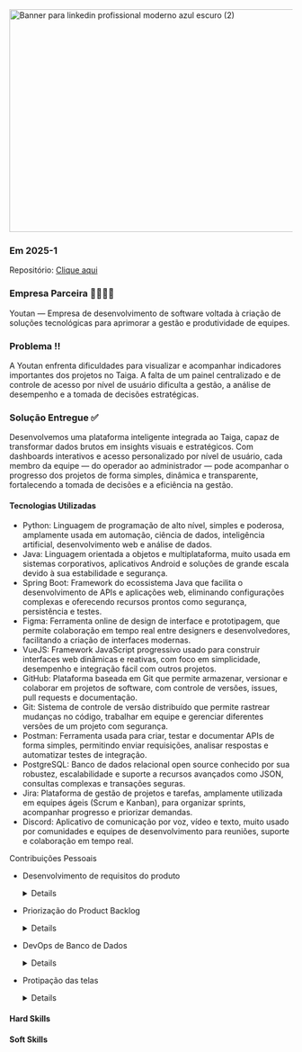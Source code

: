 <img width="1584" height="396" alt="Banner para linkedin profissional moderno azul escuro (2)" src="https://github.com/user-attachments/assets/370de74f-ef4a-431a-b855-dc63045f1604" />

### Em 2025-1

Repositório: <a href="https://github.com/QuantumBitBR/API_5SEM">Clique aqui</a>

### Empresa Parceira 🫱🏻‍🫲🏻
Youtan — Empresa de desenvolvimento de software voltada à criação de soluções tecnológicas para aprimorar a gestão e produtividade de equipes.

### Problema ‼️
A Youtan enfrenta dificuldades para visualizar e acompanhar indicadores importantes dos projetos no Taiga. 
A falta de um painel centralizado e de controle de acesso por nível de usuário dificulta a gestão, a análise de desempenho e a tomada de decisões estratégicas.

### Solução Entregue ✅
Desenvolvemos uma plataforma inteligente integrada ao Taiga, capaz de transformar dados brutos em insights visuais e estratégicos. Com dashboards interativos e acesso personalizado por nível de usuário, cada membro da equipe — do operador ao administrador — pode acompanhar o progresso dos projetos de forma simples, dinâmica e transparente, fortalecendo a tomada de decisões e a eficiência na gestão.

#### Tecnologias Utilizadas
- Python: Linguagem de programação de alto nível, simples e poderosa, amplamente usada em automação, ciência de dados, inteligência artificial, desenvolvimento web e análise de dados.
- Java: Linguagem orientada a objetos e multiplataforma, muito usada em sistemas corporativos, aplicativos Android e soluções de grande escala devido à sua estabilidade e segurança.
- Spring Boot: Framework do ecossistema Java que facilita o desenvolvimento de APIs e aplicações web, eliminando configurações complexas e oferecendo recursos prontos como segurança, persistência e testes.
- Figma: Ferramenta online de design de interface e prototipagem, que permite colaboração em tempo real entre designers e desenvolvedores, facilitando a criação de interfaces modernas.
- VueJS: Framework JavaScript progressivo usado para construir interfaces web dinâmicas e reativas, com foco em simplicidade, desempenho e integração fácil com outros projetos.
- GitHub: Plataforma baseada em Git que permite armazenar, versionar e colaborar em projetos de software, com controle de versões, issues, pull requests e documentação.
- Git: Sistema de controle de versão distribuído que permite rastrear mudanças no código, trabalhar em equipe e gerenciar diferentes versões de um projeto com segurança.
- Postman: Ferramenta usada para criar, testar e documentar APIs de forma simples, permitindo enviar requisições, analisar respostas e automatizar testes de integração.
- PostgreSQL: Banco de dados relacional open source conhecido por sua robustez, escalabilidade e suporte a recursos avançados como JSON, consultas complexas e transações seguras.
- Jira: Plataforma de gestão de projetos e tarefas, amplamente utilizada em equipes ágeis (Scrum e Kanban), para organizar sprints, acompanhar progresso e priorizar demandas.
- Discord: Aplicativo de comunicação por voz, vídeo e texto, muito usado por comunidades e equipes de desenvolvimento para reuniões, suporte e colaboração em tempo real.


Contribuições Pessoais
- Desenvolvimento de requisitos do produto
  <details>
    <p>Contribui com a definição dos requisitos funcionais e não funcionais da plataforma, identificando as principais métricas e indicadores necessários para otimizar a gestão de projetos no Taiga. Realizei reuniões com stakeholders e membros da equipe de desenvolvimento para entender as dores operacionais e transformá-las em funcionalidades priorizadas no backlog.</p>
    <img width="1075" height="799" alt="image" src="https://github.com/user-attachments/assets/e0d83093-3be8-494a-b991-aed5914b2ee3" />
  </details>

- Priorização do Product Backlog
  <details>
      <p>Organizei e priorizei o backlog do produto utilizando critérios de valor de negócio e impacto técnico. Garanti que as entregas de cada sprint estivessem alinhadas aos objetivos estratégicos da Youtan, especialmente no que diz respeito à criação de dashboards interativos e à diferenciação de acesso por perfis de usuário (Operador, Gestor e Admin).</p>
      <img width="1075" height="805" alt="image" src="https://github.com/user-attachments/assets/8c1767db-dcb6-43b3-8275-3219b4647954" />
  </details>

- DevOps de Banco de Dados
  <details>
      <p>Fui responsável pelo desenvolvimento do processo de DevOps de banco de dados, com foco no versionamento da estrutura utilizando a ferramenta Liquibase. Inicialmente, colaborei com a equipe na criação de um modelo de versionamento manual, o que nos permitiu compreender melhor o fluxo e as necessidades do projeto antes de implementar a ferramenta. Em seguida, configurei o Liquibase para garantir que toda modificação na estrutura do banco de dados gerasse uma versão compatível com a aplicação, permitindo a reversão segura em casos de perda ou necessidade de rollback de versão, mantendo assim a consistência entre aplicação e banco de dados.</p>
      <img width="1219" height="846" alt="image" src="https://github.com/user-attachments/assets/32bf75e0-6179-4a80-90ab-fa0bb3d9b46e" />
  </details>

- Protipação das telas
  <details>
      <p>Fui responsável por desenvolver os protótipos de interface para a tela de dashboards do sistema, atuando desde a concepção visual até a validação das propostas junto à equipe de desenvolvimento. Apliquei princípios de UX/UI Design, garantindo uma navegação intuitiva, hierarquia visual clara e consistência entre os elementos da interface. Também defini paletas de cores, tipografias e padrões de espaçamento, assegurando boa legibilidade e harmonia visual. Além disso, realizei ajustes com base em feedbacks de usuários e do time técnico, aprimorando a experiência e usabilidade do produto final.</p>

    ![stratify](https://github.com/user-attachments/assets/e5360b82-d955-4dcc-b73f-6c9538a2530e)
  </details>


#### Hard Skills

#### Soft Skills
